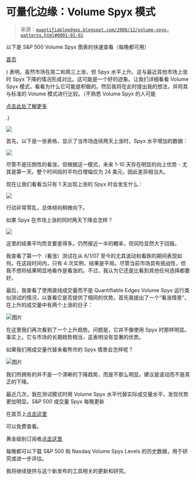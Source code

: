 <!--yml

category: 未分类

date: 2024-05-18 13:32:23

-->

# 可量化边缘：Volume Spyx 模式

> 来源：[`quantifiableedges.blogspot.com/2008/12/volume-spyx-patterns.html#0001-01-01`](http://quantifiableedges.blogspot.com/2008/12/volume-spyx-patterns.html#0001-01-01)

以下是 S&P 500 Volume Spyx 图表的快速查看（每晚都可用）

[首页](http://www.quantifiableedges.com/)

) 表明，虽然市场在周二和周三上涨，但 Spyx 水平上升。这与最近其他市场上涨时 Spyx 下降的情况形成对比。这可能是一个好的迹象。让我们详细看看 Volume Spyx 模式，看看为什么它可能是积极的。然后我将在此时提出我的想法，并将其与标准的 Volume 模式进行比较。（不熟悉 Volume Spyx 的人可能

[点击此处了解更多](http://quantifiableedges.blogspot.com/2008/11/introducing-volume-spyx.html)

.)

![](https://blogger.googleusercontent.com/img/b/R29vZ2xl/AVvXsEg_loxyiNOEZ7fGa9ufGf6JhOR4naFg6tpbTkebWDcFrqLqQLyBhGAK0y11CnTV5k4T6ixV0ZtoZPL4zrFAJMSarv6AAijkUguHVGOXXakB0p_m0U6C43wLhyphenhyphenxs6EQU8vcfOOoWAyOA7IM/s1600-h/11chart.png)

首先，以下是一张表格，显示了当市场连续两天上涨时，Spyx 水平增加的数据：

![](https://blogger.googleusercontent.com/img/b/R29vZ2xl/AVvXsEiZIMwX2PrEUhfP4qiQbgjVqkdHLDlq4EY4qaz536AoKtdKyygXxxcT_OXiHD3SF-e2AuDQ8Zp_dsiTNSRNXdt1NWb0MZ6IfHVdSN8v73Jhdd3pwyyJuU1cPxOxZnyg_H-VFgAeW2xBGj4/s800-h/2008-12-4+spyx+up+2.PNG)

尽管不是压倒性的看涨，但根据这一模式，未来 1-10 天存在明显的向上优势 - 尤其是第一天。整个时间段的平均日增幅仅为 24 美元，因此差异相当大。

现在让我们看看当只有 1 天出现上涨的 Spyx 时会发生什么：

![](https://blogger.googleusercontent.com/img/b/R29vZ2xl/AVvXsEhty3AW8wCzNxdQu8cG_bv7H4bnBBkIvj-s2fo9cq3EkUwKOd5D0E1IXpPvP89BElhKn8kaFimlF-rawmwU3Uud1sHHUawP1Ho-Oa-h2gg3MaioEx4u7cv_NWhf6xNFNaJajIyZ_O4P8CQ/s1600-h/2008-12-4+spyx+down+1+and+1.PNG)

行动非常零乱，总体倾向稍微向下。

如果 Spyx 在市场上涨的同时两天下降会怎样？

![](https://blogger.googleusercontent.com/img/b/R29vZ2xl/AVvXsEgl_lqH_bxFYn7VurXar86hLz2e2sWa8PJL5C0tSHfPGaUtrrohi7RZR1Mt__1P3KaXFePC84o8z-WmSQaUKQQl-sO2xsDiO82NBLVvDUea7lW8mlzJplFBKYB175Vm_9-MbiWTO3dmWwY/s1600-h/2008-12-4+spyx+down+2.PNG)

这里的结果平均而言要差得多。仍然接近一半的概率，但风险显然大于回报。

我查看了第一个（看涨）测试在从 6/1/07 至今的尤其波动和看跌的期间表现如何。在这段时间内，只有 4 次实例，结果是平局。尽管当前市场具有挑战性，但我不想将结果明显地看作是看涨的。不过，我认为它还是比看到其他任何选择都要好。

最后，我查看了使用直线成交量而不是 Quantifiable Edges Volume Spyx 运行类似测试的情况，以查看它是否提供了相同的优势。首先我提出了一个“看涨情景”，在上升的成交量中有两个上涨的日子：

![图片](https://blogger.googleusercontent.com/img/b/R29vZ2xl/AVvXsEignFGYzJxBe6xb0SObx-PhHf_O_BnZoGANGJrYfbT-5ZdY7Olj6aesPTYvBNWnmSIXkc4NHZsdj1we7MQl2of4iO0zB2ZeGTotwwSQgul3ZIEtdFLR1wMM2x6cDop7AaF2oJSDneZB8T4/s1600-h/2008-12-4+vol+up+2.PNG)

在这里我们再次看到了一个上升趋势。问题是，它并不像使用 Spyx 时那样明显。事实上，它与市场的长期趋势相当，这表明没有显著的优势。

如果我们用成交量代替来看熊市的 Spyx 情景会怎样呢？

![图片](https://blogger.googleusercontent.com/img/b/R29vZ2xl/AVvXsEjus2LQsY2nSG7Ry16N_cHmArCWVSMxBFslKeQVFwJE_PMxv6C6HuTEGd56z9xegcA4IBSpxSSB0QS-GW93N9lVtXI1E71WFSpFPKcWyKILsgX_cGTH6mDqh_fq8gVXlxim7uJoaGXh8FQ/s1600-h/2008-12-4+vol+dn+2.PNG)

我们所拥有的并不是一个清晰的下降趋势，而是不那么明显。建议是波动而不是真正的下降。

最近几次，我在测试模式时用 Volume Spyx 水平代替实际成交量水平，发现优势更加明显。S&P 500 成交量 Spyx 每晚更新

在首页上[点击这里](http://www.quantifiableedges.com/)

可以免费查看。

黄金级别订阅者[点击这里](http://www.quantifiableedges.com/gold.html)

每晚都可以下载 S&P 500 和 Nasdaq Volume Spyx Levels 的历史数据，用于研究或进一步评估。

我将继续提供与这个新发布的工具相关的更新和研究。
